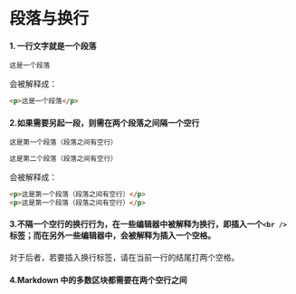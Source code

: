 # 段落与换行

#### 1\. 一行文字就是一个段落

```markdown
这是一个段落
```

会被解释成：

```markdown
<p>这是一个段落</p>
```

#### 2\.如果需要另起一段，则需在两个段落之间隔一个空行

```markdown
这是第一个段落（段落之间有空行）

这是第二个段落（段落之间有空行）
```

会被解释成：

```markdown
<p>这是第一个段落（段落之间有空行）</p>
<p>这是第一个段落（段落之间有空行）</p>
```

#### 3\.不隔一个空行的换行行为，在一些编辑器中被解释为换行，即插入一个`<br />`标签；而在另外一些编辑器中，会被解释为插入一个空格。

对于后者，若要插入换行标签，请在当前一行的结尾打两个空格。

#### 4\.Markdown 中的多数区块都需要在两个空行之间

